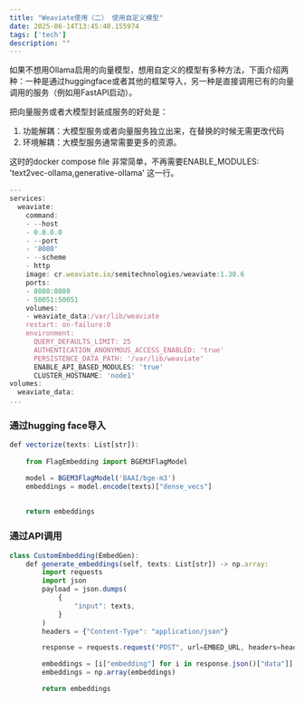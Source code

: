 ```yaml
---
title: "Weaviate使用（二） 使用自定义模型"
date: 2025-06-14T13:45:40.155974
tags: ['tech']
description: ""
---
```


如果不想用Ollama启用的向量模型，想用自定义的模型有多种方法，下面介绍两种：一种是通过huggingface或者其他的框架导入，另一种是直接调用已有的向量调用的服务（例如用FastAPI启动）。

把向量服务或者大模型封装成服务的好处是：

1. 功能解耦：大模型服务或者向量服务独立出来，在替换的时候无需更改代码
1. 环境解耦：大模型服务通常需要更多的资源。


这时的docker compose file 非常简单，不再需要ENABLE_MODULES: 'text2vec-ollama,generative-ollama' 这一行。



```javascript
---
services:
  weaviate:
    command:
    - --host
    - 0.0.0.0
    - --port
    - '8080'
    - --scheme
    - http
    image: cr.weaviate.io/semitechnologies/weaviate:1.30.6
    ports:
    - 8080:8080
    - 50051:50051
    volumes:
    - weaviate_data:/var/lib/weaviate
    restart: on-failure:0
    environment:
      QUERY_DEFAULTS_LIMIT: 25
      AUTHENTICATION_ANONYMOUS_ACCESS_ENABLED: 'true'
      PERSISTENCE_DATA_PATH: '/var/lib/weaviate'
      ENABLE_API_BASED_MODULES: 'true'
      CLUSTER_HOSTNAME: 'node1'
volumes:
  weaviate_data:
...

```



### 通过hugging face导入

```javascript
def vectorize(texts: List[str]):
   
    from FlagEmbedding import BGEM3FlagModel

    model = BGEM3FlagModel('BAAI/bge-m3')
    embeddings = model.encode(texts)["dense_vecs"]
    

    return embeddings
```



### 通过API调用

```javascript
class CustomEmbedding(EmbedGen):
    def generate_embeddings(self, texts: List[str]) -> np.array:
        import requests
        import json
        payload = json.dumps(
            {
                "input": texts,
            }
        )
        headers = {"Content-Type": "application/json"}

        response = requests.request("POST", url=EMBED_URL, headers=headers, data=payload)

        embeddings = [i["embedding"] for i in response.json()["data"]]
        embeddings = np.array(embeddings)

        return embeddings
 
```









 